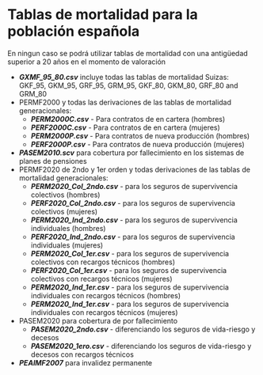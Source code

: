 # Tablas de mortalidad para la población española
En ningun caso se podrá utilizar tablas de mortalidad con una antigüedad superior a 20 años en el momento de valoración
- ***GXMF_95_80.csv*** incluye todas las tablas de mortalidad Suizas: GKF_95, GKM_95, GRF_95, GRM_95, GKF_80, GKM_80, GRF_80 and GRM_80
- PERMF2000 y todas las derivaciones de las tablas de mortalidad generacionales:
  - ***PERM2000C.csv***   - Para contratos de en cartera (hombres)
  - ***PERF2000C.csv***   - Para contratos de en cartera (mujeres)
  - ***PERM2000P.csv***   - Para contratos de nueva producción (hombres)
  - ***PERF2000P.csv***  - Para contratos de nueva producción (mujeres)
- ***PASEM2010.scv*** para cobertura por fallecimiento en los sistemas de planes de pensiones
- PERMF2020 de 2ndo y 1er orden y todas derivaciones de las tablas de mortalidad generacionales:
  - ***PERM2020_Col_2ndo.csv***   - para los seguros de supervivencia colectivos (hombres)
  - ***PERF2020_Col_2ndo.csv***   - para los seguros de supervivencia colectivos (mujeres)
  - ***PERM2020_Ind_2ndo.csv***   - para los seguros de supervivencia individuales (hombres)
  - ***PERF2020_Ind_2ndo.csv***   - para los seguros de supervivencia individuales (mujeres)
  - ***PERM2020_Col_1er.csv***    - para los seguros de supervivencia colectivos con recargos técnicos (hombres)
  - ***PERF2020_Col_1er.csv***    - para los seguros de supervivencia colectivos con recargos técnicos (mujeres)
  - ***PERM2020_Ind_1er.csv***    - para los seguros de supervivencia individuales con recargos técnicos (hombres)
  - ***PERM2020_Ind_1er.csv***    - para los seguros de supervivencia individuales con recargos técnicos (mujeres)
- PASEM2020 para cobertura de por fallecimiento
  - ***PASEM2020_2ndo.csv*** - diferenciando los seguros de vida-riesgo y decesos
  - ***PASEM2020_1ero.csv*** - diferenciando los seguros de vida-riesgo y decesos con recargos técnicos
- ***PEAIMF2007*** para invalidez permanente
